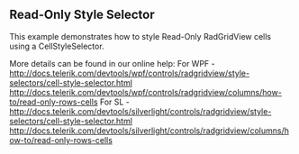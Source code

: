 ## Read-Only Style Selector
This example demonstrates how to style Read-Only RadGridView cells using a CellStyleSelector.

More details can be found in our online help:
For WPF - http://docs.telerik.com/devtools/wpf/controls/radgridview/style-selectors/cell-style-selector.html
http://docs.telerik.com/devtools/wpf/controls/radgridview/columns/how-to/read-only-rows-cells
For SL - http://docs.telerik.com/devtools/silverlight/controls/radgridview/style-selectors/cell-style-selector.html
http://docs.telerik.com/devtools/silverlight/controls/radgridview/columns/how-to/read-only-rows-cells

[//]: <KeyWords: cellstyleselector>